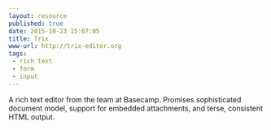 ```yaml
---
layout: resource
published: true
date: 2015-10-23 15:07:05
title: Trix
www-url: http://trix-editor.org
tags:
 - rich text
 - form
 - input
---
```


A rich text editor from the team at Basecamp. Promises sophisticated document model, support for embedded attachments, and terse, consistent HTML output.
